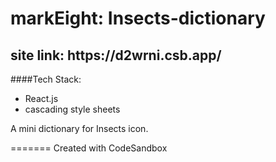 <h1> markEight: Insects-dictionary</h1>
<h2>site link: https://d2wrni.csb.app/</h2>

####Tech Stack:

- React.js
- cascading style sheets

<p>A mini dictionary for Insects icon.</p>
=======
Created with CodeSandbox
